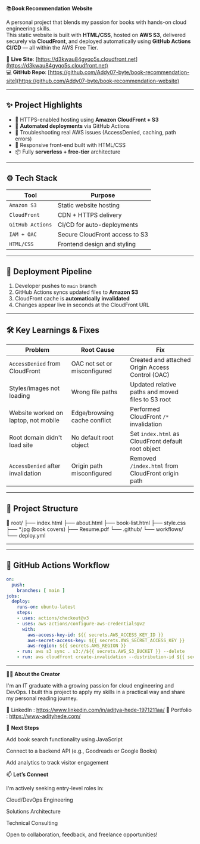 📚**Book Recommendation Website**

A personal project that blends my passion for books with hands-on cloud engineering skills.  
This static website is built with **HTML/CSS**, hosted on **AWS S3**, delivered securely via **CloudFront**, and deployed automatically using **GitHub Actions CI/CD** — all within the AWS Free Tier.

🔗 **Live Site**: [https://d3kwau84gyqo5s.cloudfront.net](https://d3kwau84gyqo5s.cloudfront.net)  
💻 **GitHub Repo**: [https://github.com/Addy07-byte/book-recommendation-site](https://github.com/Addy07-byte/book-recommendation-website)

---

## ✨ Project Highlights

- 🔐 HTTPS-enabled hosting using **Amazon CloudFront + S3**
- 🔁 **Automated deployments** via GitHub Actions
- 🧠 Troubleshooting real AWS issues (AccessDenied, caching, path errors)
- 📱 Responsive front-end built with HTML/CSS
- 📦 Fully **serverless + free-tier** architecture

---

## ⚙️ Tech Stack

| Tool               | Purpose                                |
|--------------------|----------------------------------------|
| `Amazon S3`         | Static website hosting                |
| `CloudFront`        | CDN + HTTPS delivery                  |
| `GitHub Actions`    | CI/CD for auto-deployments            |
| `IAM + OAC`         | Secure CloudFront access to S3        |
| `HTML/CSS`          | Frontend design and styling           |

---

## 🚀 Deployment Pipeline

1. Developer pushes to `main` branch
2. GitHub Actions syncs updated files to **Amazon S3**
3. CloudFront cache is **automatically invalidated**
4. Changes appear live in seconds at the CloudFront URL

---

## 🛠️ Key Learnings & Fixes

| Problem | Root Cause | Fix |
|--------|-------------|-----|
| `AccessDenied` from CloudFront | OAC not set or misconfigured | Created and attached Origin Access Control (OAC) |
| Styles/images not loading | Wrong file paths | Updated relative paths and moved files to S3 root |
| Website worked on laptop, not mobile | Edge/browsing cache conflict | Performed CloudFront `/*` invalidation |
| Root domain didn't load site | No default root object | Set `index.html` as CloudFront default root object |
| `AccessDenied` after invalidation | Origin path misconfigured | Removed `/index.html` from CloudFront origin path |

---

## 📂 Project Structure

📁 root/
├── index.html
├── about.html
├── book-list.html
├── style.css
├── *.jpg (book covers)
├── Resume.pdf
└── .github/
└── workflows/
└── deploy.yml

---

---

## 🔄 GitHub Actions Workflow

```yaml
on:
  push:
    branches: [ main ]
jobs:
  deploy:
    runs-on: ubuntu-latest
    steps:
    - uses: actions/checkout@v3
    - uses: aws-actions/configure-aws-credentials@v2
      with:
        aws-access-key-id: ${{ secrets.AWS_ACCESS_KEY_ID }}
        aws-secret-access-key: ${{ secrets.AWS_SECRET_ACCESS_KEY }}
        aws-region: ${{ secrets.AWS_REGION }}
    - run: aws s3 sync . s3://${{ secrets.AWS_S3_BUCKET }} --delete
    - run: aws cloudfront create-invalidation --distribution-id ${{ secrets.CLOUDFRONT_DISTRIBUTION_ID }} --paths "/*"
```
----

🙋‍♂️ **About the Creator** 

I'm an IT graduate with a growing passion for cloud engineering and DevOps.
I built this project to apply my skills in a practical way and share my personal reading journey.

📎 LinkedIn : https://www.linkedin.com/in/aditya-hede-1971211aa/
📁 Portfolio : https://www-adityhede.com/

🧠 **Next Steps**

Add book search functionality using JavaScript

Connect to a backend API (e.g., Goodreads or Google Books)

Add analytics to track visitor engagement

📫 **Let’s Connect**

I'm actively seeking entry-level roles in:

Cloud/DevOps Engineering

Solutions Architecture

Technical Consulting

Open to collaboration, feedback, and freelance opportunities!
